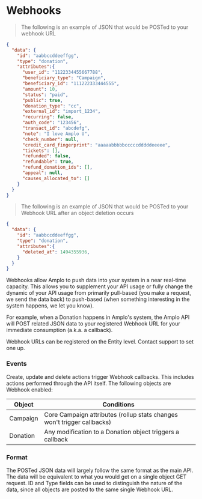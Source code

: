 # Webhooks

> The following is an example of JSON that would be POSTed to your webhook URL

```json
{
  "data": {
    "id": "aabbccddeeffgg",
    "type": "donation",
    "attributes":{
      "user_id": "1122334455667788",
      "beneficiary_type": "Campaign",
      "beneficiary_id": "111222333444555",
      "amount": 10,
      "status": "paid",
      "public": true,
      "donation_type": "cc",
      "external_id": "import_1234",
      "recurring": false,
      "auth_code": "123456",
      "transact_id": "abcdefg",
      "note": "I love Amplo U",
      "check_number": null,
      "credit_card_fingerprint": "aaaaabbbbbcccccdddddeeeee",
      "tickets": [],
      "refunded": false,
      "refundable": true,
      "refund_donation_ids": [],
      "appeal": null,
      "causes_allocated_to": []
    }
  }
}
```

> The following is an example of JSON that would be POSTed to your Webhook URL after an object deletion occurs

```json
{
  "data": {
    "id": "aabbccddeeffgg",
    "type": "donation",
    "attributes":{
      "deleted_at": 1494355936,
    }
  }
}
```

Webhooks allow Amplo to push data into your system in a near real-time capacity.
This allows you to supplement your API usage or fully change the dynamic of your API
usage from primarily pull-based (you make a request, we send the data back) to
push-based (when something interesting in the system happens, we let you know).

For example, when a Donation happens in Amplo's system, the Amplo API will POST related
JSON data to your registered Webhook URL for your immediate consumption (a.k.a. a callback).  

Webhook URLs can be registered on the Entity level.  Contact support to set one up.

### Events

Create, update and delete actions trigger Webhook callbacks. This includes actions performed
through the API itself.  The following objects are Webhook enabled:

Object | Conditions
------ | -----------
Campaign | Core Campaign attributes (rollup stats changes won't trigger callbacks)
Donation | Any modification to a Donation object triggers a callback


### Format

The POSTed JSON data will largely follow the same format as the main API.  The data will
be equivalent to what you would get on a single object GET request.  ID and Type fields
can be used to distinguish the nature of the data, since all objects are posted to the same
single Webhook URL.  
